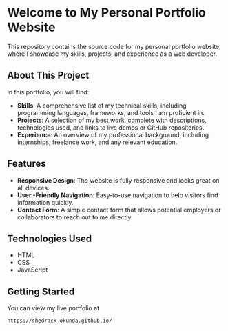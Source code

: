 # Welcome to My Personal Portfolio Website

This repository contains the source code for my personal portfolio website, where I showcase my skills, projects, and experience as a web developer.

## About This Project

In this portfolio, you will find:

- **Skills**: A comprehensive list of my technical skills, including programming languages, frameworks, and tools I am proficient in.
- **Projects**: A selection of my best work, complete with descriptions, technologies used, and links to live demos or GitHub repositories.
- **Experience**: An overview of my professional background, including internships, freelance work, and any relevant education.

## Features

- **Responsive Design**: The website is fully responsive and looks great on all devices.
- **User -Friendly Navigation**: Easy-to-use navigation to help visitors find information quickly.
- **Contact Form**: A simple contact form that allows potential employers or collaborators to reach out to me directly.

## Technologies Used

- HTML
- CSS
- JavaScript

## Getting Started

You can view my live portfolio at

```bash
https://shedrack-okunda.github.io/
```
